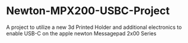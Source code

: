 # Newton-MPX200-USBC-Project
A project to utilize a new 3d Printed Holder and additional electronics to enable USB-C on the apple newton Messagepad 2x00 Series
